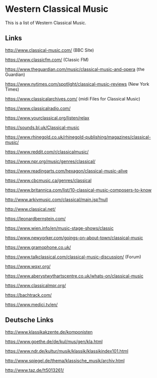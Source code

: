 # Western Classical Music

This is a list of Western Classical Music.

## Links

http://www.classical-music.com/ (BBC Site)

https://www.classicfm.com/ (Classic FM)

https://www.theguardian.com/music/classical-music-and-opera (the Guardian)

https://www.nytimes.com/spotlight/classical-music-reviews (New York Times)

https://www.classicalarchives.com/ (midi Files for Classical Music)

https://www.classicalradio.com/

https://www.yourclassical.org/listen/relax

https://sounds.bl.uk/Classical-music

https://www.rhinegold.co.uk/rhinegold-publishing/magazines/classical-music/

https://www.reddit.com/r/classicalmusic/

https://www.npr.org/music/genres/classical/

https://www.readingarts.com/hexagon/classical-music-alive

https://www.cbcmusic.ca/genres/classical

https://www.britannica.com/list/10-classical-music-composers-to-know

http://www.arkivmusic.com/classical/main.jsp?null

http://www.classical.net/

https://leonardbernstein.com/


https://www.wien.info/en/music-stage-shows/classic

https://www.newyorker.com/goings-on-about-town/classical-music

https://www.gramophone.co.uk/

https://www.talkclassical.com/classical-music-discussion/ (Forum)

https://www.wqxr.org/

https://www.aberystwythartscentre.co.uk/whats-on/classical-music

https://www.classicalmpr.org/

https://bachtrack.com/

https://www.medici.tv/en/



## Deutsche Links

http://www.klassikakzente.de/komponisten

https://www.goethe.de/de/kul/mus/gen/kla.html

https://www.ndr.de/kultur/musik/klassik/klassikindex101.html

http://www.spiegel.de/thema/klassische_musik/archiv.html

http://www.taz.de/!t5013261/




